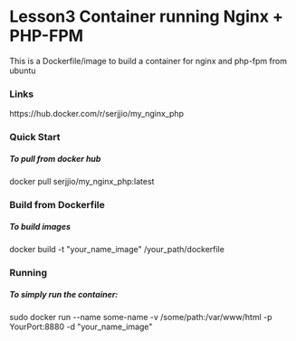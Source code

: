 # Lesson3 Container running Nginx + PHP-FPM

This is a Dockerfile/image to build a container for nginx and php-fpm from ubuntu

<h3>Links</h3>
   https://hub.docker.com/r/serjjio/my_nginx_php
   
<h3>Quick Start</h3>
  <h5>To pull from docker hub</h5>
        docker pull serjjio/my_nginx_php:latest
        
<h3>Build from Dockerfile</h3>
  <h5>To build images</h5>
        docker build -t "your_name_image" /your_path/dockerfile
        

<h3>Running</h3>
  <h5>To simply run the container:</h5>
        sudo docker run --name some-name -v /some/path:/var/www/html -p YourPort:8880 -d "your_name_image"
    
